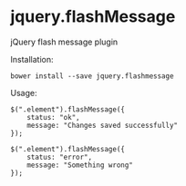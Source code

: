 # jquery.flashMessage
jQuery flash message plugin

Installation:

    bower install --save jquery.flashmessage

Usage:

    $(".element").flashMessage({
        status: "ok",
        message: "Changes saved successfully"
    });

    $(".element").flashMessage({
        status: "error",
        message: "Something wrong"
    });
